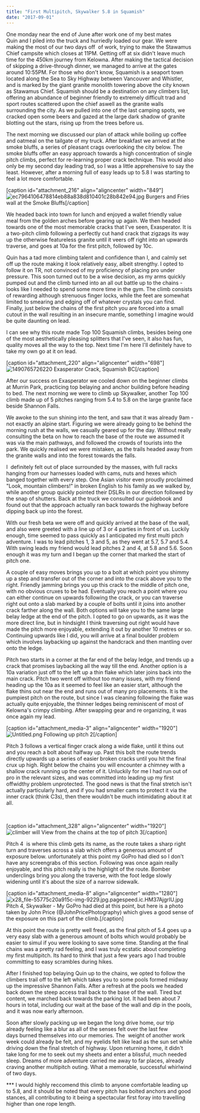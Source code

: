 ```yaml
---
title: "First Multipitch, Skywalker 5.8 in Squamish"
date: "2017-09-01"
---
```


One monday near the end of June after work one of my best mates Quin and I piled into the truck and hurriedly loaded our gear. We were making the most of our two days off  of work, trying to make the Stawamus Chief campsite which closes at 11PM. Getting off at six didn't leave much time for the 450km journey from Kelowna. After making the tactical decision of skipping a drive-through dinner, we managed to arrive at the gates around 10:55PM. For those who don't know, Squamish is a seaport town located along the Sea to Sky Highway between Vancouver and Whistler, and is marked by the giant granite monolith towering above the city known as Stawamus Chief. Squamish should be a destination on any climbers list, offering an abundance of beginner friendly to extremely difficult trad and sport routes scattered upon the chief aswell as the granite walls surrounding the city. As we pulled into one of the last camping spots, we cracked open some beers and gazed at the large dark shadow of granite blotting out the stars, rising up from the trees before us.

The next morning we discussed our plan of attack while boiling up coffee and oatmeal on the tailgate of my truck. After breakfast we arrived at the smoke bluffs, a series of pleasant crags overlooking the city below. The smoke bluffs offer an easy approach towards a high concentration of single pitch climbs, perfect for re-learning proper crack technique. This would also only be my second day leading trad, so I was a little apprehensive to say the least. However, after a morning full of easy leads up to 5.8 I was starting to feel a lot more comfortable.

\[caption id="attachment\_216" align="aligncenter" width="849"\]![ec7964106478814eb88a838d810401c28b842e94.jpg](images/ec7964106478814eb88a838d810401c28b842e94.jpg) Burgers and Fries wall at the Smoke Bluffs\[/caption\]

We headed back into town for lunch and enjoyed a wallet friendly value meal from the golden arches before gearing up again. We then headed towards one of the most memorable cracks that I've seen, Exasperator. It is a two-pitch climb following a perfectly cut hand crack that zigzags its way up the otherwise featureless granite until it veers off right into an upwards traverse, and goes at 10a for the first pitch, followed by 10c.

Quin has a tad more climbing talent and confidence than I, and calmly set off up the route making it look relatively easy, albeit strengthy. I opted to follow it on TR, not convinced of my proficiency of placing pro under pressure. This soon turned out to be a wise decision, as my arms quickly pumped out and the climb turned into an all out battle up to the chains - looks like I needed to spend some more time in the gym. The climb consists of rewarding although strenuous finger locks, while the feet are somewhat limited to smearing and edging off of whatever crystals you can find. Finally, just below the chains of the first pitch you are forced into a small cutout in the wall resulting in an insecure mantle, something I imagine would be quite daunting on lead.

I can see why this route made Top 100 Squamish climbs, besides being one of the most aesthetically pleasing splitters that I've seen, it also has fun, quality moves all the way to the top. Next time I'm here I'll definitely have to take my own go at it on lead.

\[caption id="attachment\_220" align="aligncenter" width="698"\]![1490765726220](images/1490765726220.jpg) Exasperator Crack, Squamish BC\[/caption\]

After our success on Exasperator we cooled down on the beginner climbs at Murrin Park, practicing top belaying and anchor building before heading to bed. The next morning we were to climb up Skywalker, another Top 100 climb made up of 5 pitches ranging from 5.4 to 5.8 on the large granite face beside Shannon Falls.

We awoke to the sun shining into the tent, and saw that it was already 9am - not exactly an alpine start. Figuring we were already going to be behind the morning rush at the walls, we casually geared up for the day. Without really consulting the beta on how to reach the base of the route we assumed it was via the main pathways, and followed the crowds of tourists into the park. We quickly realised we were mistaken, as the trails headed away from the granite walls and into the forest towards the falls.

I  definitely felt out of place surrounded by the masses, with full racks hanging from our harnesses loaded with cams, nuts and hexes which banged together with every step. One Asian visitor even proudly proclaimed "Look, mountain climbers!" in broken English to his family as we walked by, while another group quickly pointed their DSLRs in our direction followed by the snap of shutters. Back at the truck we consulted our guidebook and found out that the approach actually ran back towards the highway before dipping back up into the forest.

With our fresh beta we were off and quickly arrived at the base of the wall, and also were greeted with a line up of 3 or 4 parties in front of us. Luckily enough, time seemed to pass quickly as I anticipated my first multi pitch adventure. I was to lead pitches 1, 3 and 5, as they went at 5.7, 5.7 and 5.4. With swing leads my friend would lead pitches 2 and 4, at 5.8 and 5.6. Soon enough it was my turn and I began up the corner that marked the start of pitch one.

A couple of easy moves brings you up to a bolt at which point you shimmy up a step and transfer out of the corner and into the crack above you to the right. Friendly jamming brings you up this crack to the middle of pitch one, with no obvious cruxes to be had. Eventually you reach a point where you can either continue on upwards following the crack, or you can traverse right out onto a slab marked by a couple of bolts until it joins into another crack farther along the wall. Both options will take you to the same large belay ledge at the end of the pitch. I opted to go on upwards, as it was the more direct line, but in hindsight I think traversing out right would have made the pitch more enjoyable, extending it out by another 10 metres or so. Continuing upwards like I did, you will arrive at a final boulder problem which involves laybacking up against the handcrack and then mantling over onto the ledge.

Pitch two starts in a corner at the far end of the belay ledge, and trends up a crack that promises laybacking all the way till the end. Another option is a 10a variation just off to the left up a thin flake which later joins back into the main crack. Pitch two went off without too many issues, with my friend heading up the 10a as it seemed to feel like an easier start, although the flake thins out near the end and runs out of many pro placements. It is the pumpiest pitch on the route, but since I was cleaning following the flake was actually quite enjoyable, the thinner ledges being reminiscent of most of Kelowna's crimpy climbing. After swapping gear and re organizing, it was once again my lead.

\[caption id="attachment\_media-3" align="aligncenter" width="1920"\]![Untitled.png](images/untitled.png) Following up pitch 2\[/caption\]

Pitch 3 follows a vertical finger crack along a wide flake, until it thins out and you reach a bolt about halfway up. Past this bolt the route trends directly upwards up a series of easier broken cracks until you hit the final crux up high. Right below the chains you will encounter a chimney with a shallow crack running up the center of it. Unluckily for me I had run out of pro in the relevant sizes, and was committed into leading up my first offwidthy problem unprotected. The good news is that the final stretch isn't actually particularly hard, and if you had smaller cams to protect it via the inner crack (think C3s), then there wouldn't be much intimidating about it at all.

 

\[caption id="attachment\_328" align="aligncenter" width="1920"\]![climber will](images/climber-will.png) View from the chains at the top of pitch 3\[/caption\]

Pitch 4  is where this climb gets its name, as the route takes a sharp right turn and traverses across a slab which offers a generous amount of exposure below. unfortunately at this point my GoPro had died so I don't have any screengrabs of this section. Following was once again really enjoyable, and this pitch really is the highlight of the route. Bomber underclings bring you along the traverse, with the foot ledge slowly widening until it's about the size of a narrow sidewalk.

\[caption id="attachment\_media-8" align="aligncenter" width="1280"\]![x28_file-55775c20a915c-img-9229.jpg.pagespeed.ic.HM37AjgrIU.jpg](images/x28_file-55775c20a915c-img-9229-pagespeed-ic-hm37ajgriu.jpg) Pitch 4, Skywalker - My GoPro had died at this point, but here is a photo taken by John Price (@JohnPricePhotography) which gives a good sense of the exposure on this part of the climb.\[/caption\]

At this point the route is pretty well freed, as the final pitch of 5.4 goes up a very easy slab with a generous amount of bolts which would probably be easier to simul if you were looking to save some time. Standing at the final chains was a pretty rad feeling, and I was truly ecstatic about completing my first multipitch. Its hard to think that just a few years ago I had trouble committing to easy scrambles during hikes.

After I finished top belaying Quin up to the chains, we opted to follow the climbers trail off to the left which takes you to some pools formed midway up the impressive Shannon Falls. After a refresh at the pools we headed back down the steep access trail back to the base of the wall. Tired but content, we marched back towards the parking lot. It had been about 7 hours in total, including our wait at the base of the wall and dip in the pools, and it was now early afternoon.

Soon after slowly packing up we began the long drive home, our trip already feeling like a blur as all of the senses felt over the last few days burned themselves into our memories. The  weight of another work week could already be felt, and my eyelids felt like lead as the sun set while driving down the final stretch of highway. Upon returning home, it didn't take long for me to seek out my sheets and enter a blissful, much needed sleep. Dreams of more adventure carried me away to far places, already craving another multipitch outing. What a memorable, successful whirlwind of two days.

\*\*\* I would highly reccomend this climb to anyone comfortable leading up to 5.8, and it should be noted that every pitch has bolted anchors and good stances, all contributing to it being a spectacular first foray into travelling higher than one rope length.
